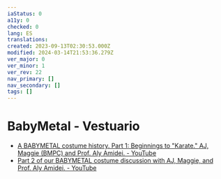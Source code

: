 ```yaml
---
iaStatus: 0
a11y: 0
checked: 0
lang: ES
translations: 
created: 2023-09-13T02:30:53.000Z
modified: 2024-03-14T21:53:36.279Z
ver_major: 0
ver_minor: 1
ver_rev: 22
nav_primary: []
nav_secondary: []
tags: []
---
```

# BabyMetal - Vestuario

* [A BABYMETAL costume history. Part 1: Beginnings to "Karate." AJ, Maggie (BMPC) and Prof. Aly Amidei. - YouTube](https://www.youtube.com/watch?v=a5VTBjoyWL4&list=PLbMSceCLFM-S8CORnK0CqGFCgdb2HKsU6&index=6&ab_channel=AndrewHartley)
* [Part 2 of our BABYMETAL costume discussion with AJ, Maggie, and Prof. Aly Amidei. - YouTube](https://www.youtube.com/watch?v=YaDOhttev08&list=PLbMSceCLFM-S8CORnK0CqGFCgdb2HKsU6&index=5&ab_channel=AndrewHartley)